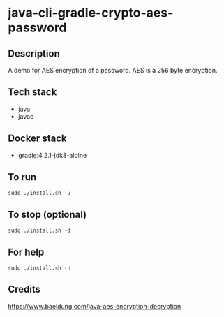 # java-cli-gradle-crypto-aes-password

## Description
A demo for AES encryption of a password.
AES is a 256 byte encryption.

## Tech stack
- java
- javac

## Docker stack
- gradle:4.2.1-jdk8-alpine

## To run
`sudo ./install.sh -u`

## To stop (optional)
`sudo ./install.sh -d`

## For help
`sudo ./install.sh -h`

## Credits
https://www.baeldung.com/java-aes-encryption-decryption
